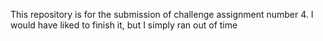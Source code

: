 This repository is for the submission of challenge assignment number 4. I would have liked to finish it, but I simply ran out of time
